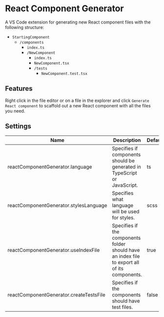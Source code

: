 # React Component Generator

A VS Code extension for generating new React component files with the following structure:

- `StartingComponent`
  - `/components`
    - `index.ts`
    - `/NewComponent`
      - `index.ts`
      - `NewComponent.tsx`
      - `/tests`
        - `NewComponent.test.tsx`

## Features

Right click in the file editor or on a file in the explorer and click `Generate React component` to scaffold out a new React component with all the files you need.

## Settings

| Name | Description	| Default |
|----- | ------------ | -------- |
| reactComponentGenerator.language	| Specifies if components should be generated in TypeScript or JavaScript. | ts
| reactComponentGenerator.stylesLanguage	| Specifies what language will be used for styles.	| scss
| reactComponentGenerator.useIndexFile	| Specifies if the components folder should have an index file to export all of its components.	| true
| reactComponentGenerator.createTestsFile	| Specifies if the components should have test files.	| false
